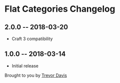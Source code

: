 # Flat Categories Changelog

## 2.0.0 -- 2018-03-20

* Craft 3 compatibility

## 1.0.0 -- 2018-03-14

* Initial release

Brought to you by [Trevor Davis](https://www.viget.com/)
